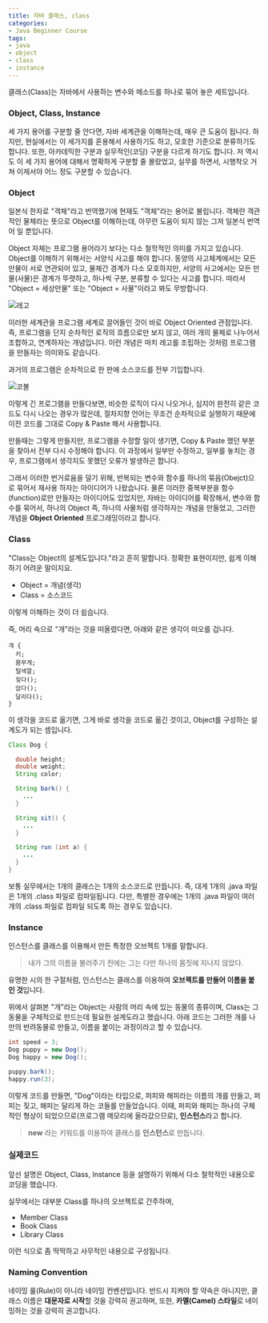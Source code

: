 ```yaml
---
title: 자바 클래스, class
categories:
- Java Beginner Course
tags:
- java
- object
- class
- instance
---
```


클래스(Class)는 자바에서 사용하는 변수와 메소드를 하나로 묶어 놓은 세트입니다.   

### Object, Class, Instance

세 가지 용어를 구분할 줄 안다면, 자바 세계관을 이해하는데, 매우 큰 도움이 됩니다. 하지만, 현실에서는 이 세가지를 혼용해서 사용하기도 하고, 모호한 기준으로 분류하기도 합니다. 또한, 아카데믹한 구분과 실무적인(코딩) 구분을 다르게 하기도 합니다. 저 역시도 이 세 가지 용어에 대해서 명확하게 구분할 줄 몰랐었고, 실무를 하면서, 시행착오 거쳐 이제서야 어느 정도 구분할 수 있습니다.   

### Object

일본식 한자로 "객체"라고 번역했기에 현재도 "객체"라는 용어로 불립니다. 객체란 객관적인 물체라는 뜻으로 Object를 이해하는데, 아무런 도움이 되지 않는 그저 일본식 번역어 일 뿐입니다.   

Object 자체는 프로그램 용어라기 보다는 다소 철학적인 의미를 가지고 있습니다. Object를 이해하기 위해서는 서양식 사고를 해야 합니다. 동양의 사고체계에서는 모든 만물이 서로 연관되어 있고, 물체간 경계가 다소 모호하지만, 서양의 사고에서는 모든 만물(사물)은 경계가 뚜렷하고, 하나씩 구분, 분류할 수 있다는 사고를 합니다. 따라서 "Object = 세상만물" 또는 "Object = 사물"이라고 봐도 무방합니다.   

![레고](https://mblogthumb-phinf.pstatic.net/MjAxODA3MjNfMTMy/MDAxNTMyMzE4NzY3MjQx.SIhCKiAwh6L7ElXKxLUVx0rSp06guaGhEr5KMs7bW3Qg.8jSVhnMLx9kB5Z_10L4vJSceMzmPIVN1mf6AhdyHsiMg.JPEG.x2wjeiw/xl_29189294-lego-brick-piles-resize.jpg?type=w800)

이러한 세계관을 프로그램 세계로 끌어들인 것이 바로 Object Oriented 관점입니다. 즉, 프로그램을 단지 순차적인 로직의 흐름으로만 보지 않고, 여러 개의 물체로 나누어서 조합하고, 연계하자는 개념입니다. 이런 개념은 마치 레고를 조립하는 것처럼 프로그램을 만들자는 의미와도 같습니다.   

과거의 프로그램은 순차적으로 한 판에 소스코드를 전부 기입합니다.    

![코볼](https://www.microfocus.com/documentation/enterprise-developer/ed30/Eclipse/GUID-7D735A6E-6A60-40C2-A83B-DD38B5618DDB-low.png)   

이렇게 긴 프로그램을 만들다보면, 비슷한 로직이 다시 나오거나, 심지어 완전히 같은 코드도 다시 나오는 경우가 많은데, 절차지향 언어는 무조건 순차적으로 실행하기 때문에 이전 코드를 그대로  Copy & Paste 해서 사용합니다.   

만들때는 그렇게 만들지만, 프로그램을 수정할 일이 생기면, Copy & Paste 했던 부분을 찾아서 전부 다시 수정해야 합니다. 이 과정에서 일부만 수정하고, 일부를 놓치는 경우, 프로그램에서 생각지도 못했던 오류가 발생하곤 합니다.    

그래서 이러한 번거로움을 덜기 위해, 반복되는 변수와 함수를 하나의 묶음(Obejct)으로 묶어서 재사용 하자는 아이디어가 나왔습니다. 물론 이러한 중복부분을 함수(function)로만 만들자는 아이디어도 있었지만, 자바는 아이디어를 확장해서, 변수와 함수를 묶어서, 하나의 Object 즉, 하나의 사물처럼 생각하자는 개념을 만들었고, 그러한 개념을 **Object Oriented** 프로그래밍이라고 합니다.   

### Class

"Class는 Object의 설계도입니다."라고 흔히 말합니다. 정확한 표현이지만, 쉽게 이해하기 어려운 말이지요.   

* Object = 개념(생각)   
* Class = 소스코드   

이렇게 이해하는 것이 더 쉽습니다.   

즉, 머리 속으로 "개"라는 것을 떠올렸다면, 아래와 같은 생각이 떠오를 겁니다.

```
개 {
  키;
  몸무게;
  털색깔;
  짖다();
  앉다();
  달리다();
}
```  

이 생각을 코드로 옮기면, 그게 바로 생각을 코드로 옮긴 것이고, Object를 구성하는 설계도가 되는 셈입니다.

```java
Class Dog {

  double height;
  double weight;
  String color;

  String bark() {
    ...
  }

  String sit() {
    ...
  }

  String run (int a) {
    ...
  }
}
``` 

보통 실무에서는 1개의 클래스는 1개의 소스코드로 만듭니다. 즉, 대게 1개의 .java 파일은 1개의 .class 파일로 컴파일됩니다. 다만, 특별한 경우에는 1개의 .java 파일이 여러 개의 .class 파일로 컴파일 되도록 하는 경우도 있습니다.
### Instance

인스턴스를 클래스를 이용해서 만든 특정한 오브젝트 1개를 말합니다.   

> 내가 그의 이름을 불러주기 전에는 그는 다만 하나의 몸짓에 지나지 않았다.   

유명한 시의 한 구절처럼, 인스턴스는 클래스를 이용하여 **오브젝트를 만들어 이름을 붙인 것**입니다.

위에서 살펴본 "개"라는 Object는 사람의 머리 속에 있는 동물의 종류이며, Class는 그 동물을 구체적으로 만드는데 필요한 설계도라고 했습니다. 아래 코드는 그러한 개를 나만의 반려동물로 만들고, 이름을 붙이는 과정이라고 할 수 있습니다.

```java
int speed = 3;
Dog puppy = new Dog();
Dog happy = new Dog();

puppy.bark();
happy.run(3);
```

이렇게 코드를 만들면, "Dog"이라는 타입으로, 퍼피와 해피라는 이름의 개를 만들고, 퍼피는 짖고, 해피는 달리게 하는 코들를 만들었습니다. 이때, 퍼피와 해피는 하나의 구체적인 형상이 되었으므로(프로그램 메모리에 올라갔으므로), **인스턴스**라고 합니다.   

>  **new** 라는 키워드를 이용하여 클래스를 **인스턴스**로 만듭니다.   

### 실제코드

앞선 설명은 Object, Class, Instance 등을 설명하기 위해서 다소 철학적인 내용으로 코딩을 했습니다.   

실무에서는 대부분 Class를 하나의 오브젝트로 간주하며,   

* Member Class
* Book Class
* Library Class

이런 식으로 좀 딱딱하고 사무적인 내용으로 구성됩니다.


### Naming Convention

네이밍 룰(Rule)이 아니라 네이밍 컨벤션입니다. 반드시 지켜야 할 약속은 아니지만, 클래스 이름은 **대문자로 시작**할 것을 강력히 권고하며, 또한, **카멜(Camel) 스타일**로 네이밍하는 것을 강력히 권고합니다.

